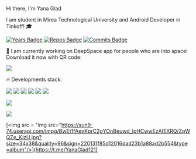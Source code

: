 Hi there, I'm Yana Glad

I am student in Mirea Technological University and Android Developer in Tinkoff! 🎓

[![Years Badge](https://badges.pufler.dev/years/YanaGlad)](https://badges.pufler.dev) [![Repos Badge](https://badges.pufler.dev/repos/YanaGlad)](https://badges.pufler.dev) [![Commits Badge](https://badges.pufler.dev/commits/monthly/YanaGlad)](https://badges.pufler.dev)
 
🚀 I am currently working on DeepSpace app for people who are into space! 
Download it now with QR code: 

<img src = "https://sun9-15.userapi.com/impg/sVVu9D9iORgJreC_0ijIys9LA4POLy2F3wAo0Q/FXrI7YgJn40.jpg?size=180x180&quality=96&sign=9b96f029c0bbc43631aac4a385a528b0&type=album"/>
 

🔥 Developments stack: 

 
[<img src = "https://sun9-86.userapi.com/impg/51GBeFWDETjbj0ckkdN2MYs4K3wupIFRXCu9OA/xO3ssHUc7lw.jpg?size=224x109&quality=96&sign=130f2ca4c6b14b9fbbbcea6281419161&type=album"/>](https://github.com/BrightOS/DeepSpace) [<img src = "https://sun9-36.userapi.com/impg/tBTzBY90OhC-ANf1IJBHsO-zefbHcBAoyODZ5A/hY1hM59YZkU.jpg?size=209x109&quality=96&sign=853da96953bfa3dc5cf9fd95b2d4f336&type=album"/>](https://github.com/YanaGlad/KoshelOK) [<img src = "https://sun9-78.userapi.com/impg/zaQ9gXPaooRnk2LR0pRTb9mwCNTLG1JuQ1H32w/IQIo9Soqo-o.jpg?size=229x109&quality=96&sign=73d4a65d731fc3dd81aa3d531272cd14&type=album"/>](https://github.com/YanaGlad/CatUniverse) [<img src = "https://sun9-83.userapi.com/impg/TmYayDSYOk5Jg6hYnJ-A41yY5qr1B01rD27tPA/bHpTgaaiJ1E.jpg?size=224x109&quality=96&sign=af1a8bc33a18375af0d8de56423ecf83&type=album"/>](https://github.com/Giksengik/Metrix) [<img src = "https://sun9-59.userapi.com/impg/lHEzQve0h9lFkNyxwGVi7t6JR0NT-gE0-Xo7BA/RpS14LJfWHY.jpg?size=224x109&quality=96&sign=7880642fce0df92252f8bd67d2f9edca&type=album"/>](https://github.com/YanaGlad/FintechMessenger) [<img src = "https://psv4.userapi.com/c235131/u444994781/docs/d6/71b50289818c/themo.png?extra=3KoV2XjJ33yt3gGz41_wGPXQ9fgT4JFP8GngGaczhQ882EAoFIskYQTBk-G3fnidVvmXlIUbydR8T88CGtDIaY_ikDhwwwlzxbJNCRpfijwAkKMMY7TT-lgeUF7UDM3YdRubw_-6mjZpxn3dSmd54FcPjWI"/>](https://github.com/sabudilovskiy/MathUltra) 

[<img src = "https://img.shields.io/badge/GitLab-330F63?style=for-the-badge&logo=gitlab&logoColor=white"/>](https://gitlab.com/YanaGlad) 

[<img src = "https://img.shields.io/badge/вконтакте-%232E87FB.svg?&style=for-the-badge&logo=vk&logoColor=white"/>](https://vk.com/yanaglad12) 
 
[<img src = "img src="https://sun9-74.userapi.com/impg/BwEt1fAevKprC2gYOnBeuwd_lpHCwwEzAIEXRQ/ZqWQZe_KizU.jpg?size=34x38&quality=96&sign=220131f85d12016dad23b1a88ad2b554&type=album"/>](https://t.me/YanaGlad121) 
 
<!--

- [Gradient Optimization](https://github.com/YanaGlad/GradientLinearRegressionOptimization) - Gradient optimization for Linear Regression
 
- [Guice Example](https://github.com/YanaGlad/GuiceExample) - A good example of using Google Guice 

- [Ivoices](https://github.com/YanaGlad/Invoices) + [Jooq Edition](https://github.com/YanaGlad/InvoicesJooq) - An example of creating application using Postgresql, creating unit test + Jooq library

- [GladPainttool](https://github.com/YanaGlad/GladPainttool) - Simple desktop paintool made with Java 

- [ContactsService](https://github.com/YanaGlad/ContactsService) - Contacts provider. Good example of using Service + BroadcastReceiver + Activity Result API.


**YanaGlad/YanaGlad** is a ✨ _special_ ✨ repository because its `README.md` (this file) appears on your GitHub profile.
!!!!! CHANGE README 
Here are some ideas to get you started:
 Developments stack :


- [KoshelOK](https://github.com/YanaGlad/KoshelOK) - Team project for Tinkoff Sirius educational program. Smart wallet which allows people to watch their expenses and income. User can create multiple wallets with various currencies (currency exchange enabled), make transactions and limits for each wallet.  

- [CatUniverse](https://github.com/YanaGlad/CatUniverse) - Game made with own engine. Game engine can be used as a separate component for creating other games. You can play 3 types of levels : time, strategy and maths. 

- [ClientsAnalyze](https://github.com/YanaGlad/ClientsAnalyze) - Machine Learning task for analyzing clients. Find MSE, F1, Roc-auc. Using Logistic Regression model

- [Developers Life](https://github.com/YanaGlad/YanaGladDevelopersLife) - An application for viewing funny memes about developers life. Made as qualifying task for tinkoff 

- [Metrix](https://github.com/Giksengik/Metrix) - a mobile application for OC Android, aimed at small and medium-sized businesses. It is an information system with a real-time assessment of personnel competencies.

- [Gradient Optimization](https://github.com/YanaGlad/GradientLinearRegressionOptimization) - Gradient optimization for Linear Regression

- [Fintech Messenger](https://github.com/YanaGlad/FintechMessenger) - Messenger using custom views
 
- [Guice Example](https://github.com/YanaGlad/GuiceExample) - A good example of using Google Guice 

- [Ivoices](https://github.com/YanaGlad/Invoices) + [Jooq Edition](https://github.com/YanaGlad/InvoicesJooq) - An example of creating application using Postgresql, creating unit test + Jooq library

- [GladPainttool](https://github.com/YanaGlad/GladPainttool) - Simple desktop paintool made with Java 

- [ContactsService](https://github.com/YanaGlad/ContactsService) - Contacts provider. Good example of using Service + BroadcastReceiver + Activity Result API.

- [MathUltra](https://github.com/sabudilovskiy/MathUltra) - An application made in a team with [Sabudilovskiy](https://github.com/sabudilovskiy). Helps students to deal with complicated algebra tasks providing detailed solution. 

![Anurag's GitHub stats](https://github-readme-stats.vercel.app/api?username=YanaGlad&show_icons=true&theme=radical)

-->
